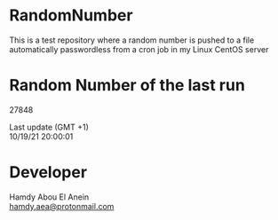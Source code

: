 # RandomNumber    
This is a test repository where a random number is pushed to a file automatically passwordless from a cron job in my Linux CentOS server    
# Random Number of the last run   
27848
      
Last update (GMT +1)    
10/19/21 20:00:01
# Developer    
Hamdy Abou El Anein   
hamdy.aea@protonmail.com
